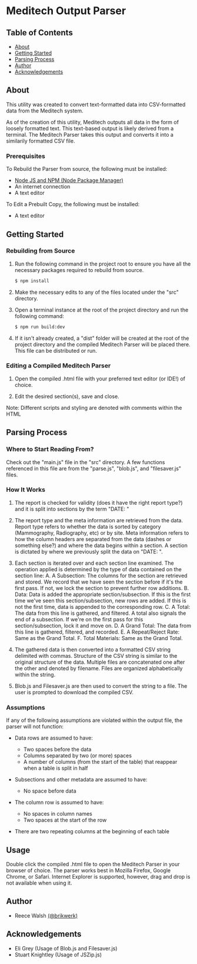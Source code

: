 # Meditech Output Parser

## Table of Contents
+ [About](#about)
+ [Getting Started](#getting_started)
+ [Parsing Process](#parsing_process)
+ [Author](#author)
+ [Acknowledgements](#acknowledgements)

## About <a name = "about"></a>
This utility was created to convert text-formatted data into CSV-formatted data from the Meditech system. 

As of the creation of this utility, Meditech outputs all data in the form of loosely formatted text. This text-based output is likely derived from a terminal. The Meditech Parser takes this output and converts it into a similarily formatted CSV file.

### Prerequisites

To Rebuild the Parser from source, the following must be installed:

- [Node JS and NPM (Node Package Manager)](https://nodejs.org/en/download/)
- An internet connection
- A text editor

To Edit a Prebuilt Copy, the following must be installed:

- A text editor

## Getting Started <a name = "getting_started"></a>

### Rebuilding from Source

1. Run the following command in the project root to ensure you have all the necessary packages required to rebuild from source.
    
    ```bash
    $ npm install
    ```

2. Make the necessary edits to any of the files located under the "src" directory.

2. Open a terminal instance at the root of the project directory and run the following command:

    ```bash
    $ npm run build:dev
    ```

3. If it isn't already created, a "dist" folder will be created at the root of the project directory and the compiled Meditech Parser will be placed there. This file can be distributed or run.

### Editing a Compiled Meditech Parser

1. Open the compiled .html file with your preferred text editor (or IDE!) of choice.

2. Edit the desired section(s), save and close.

Note: Different scripts and styling are denoted with comments within the HTML

## Parsing Process <a name = "parsing_process"></a>

### Where to Start Reading From?

Check out the "main.js" file in the "src" directory. A few functions referenced in this file are from the "parse.js", "blob.js", and "filesaver.js" files.

### How It Works

1. The report is checked for validity (does it have the right report type?) and it is split into sections by the term "DATE: "

2. The report type and the meta information are retrieved from the data. Report type refers to whether the data is sorted by category (Mammography, Radiography, etc) or by site. Meta information refers to how the column headers are separated from the data (dashes or something else?) and where the data begins within a section. A section is dictated by where we previously split the data on "DATE: ".

3. Each section is iterated over and each section line examined. The operation applied is determined by the type of data contained on the section line:
    A. A Subsection: The columns for the section are retrieved and stored. We record that we have seen the section before if it's the first pass. If not, we lock the section to prevent further row additions.
    B. Data: Data is added the appropriate section/subsection. If this is the first time we've seen this section/subsection, new rows are added. If this is not the first time, data is appended to the corresponding row.
    C. A Total: The data from this line is gathered, and filtered. A total also signals the end of a subsection. If we're on the first pass for this section/subsection, lock it and move on.
    D. A Grand Total: The data from this line is gathered, filtered, and recorded.
    E. A Repeat/Reject Rate: Same as the Grand Total.
    F. Total Materials: Same as the Grand Total.

4. The gathered data is then converted into a formatted CSV string delimited with commas. Structure of the CSV string is similar to the original structure of the data. Multiple files are concatenated one after the other and denoted by filename. Files are organized alphabetically within the string.

5. Blob.js and Filesaver.js are then used to convert the string to a file. The user is prompted to download the compiled CSV.

### Assumptions

If any of the following assumptions are violated within the output file, the parser will not function:

- Data rows are assumed to have:
    - Two spaces before the data
    - Columns separated by two (or more) spaces
    - A number of columns (from the start of the table) that reappear when a table is split in half

- Subsections and other metadata are assumed to have:
    - No space before data

- The column row is assumed to have:
    - No spaces in column names
    - Two spaces at the start of the row

- There are two repeating columns at the beginning of each table

## Usage <a name = "usage"></a>

Double click the compiled .html file to open the Meditech Parser in your browser of choice. The parser works best in Mozilla Firefox, Google Chrome, or Safari. Internet Explorer is supported, however, drag and drop is not available when using it.

## Author<a name = "author"></a>

- Reece Walsh [(@brikwerk)](https://github.com/brikwerk)

## Acknowledgements <a name = "acknowledgements"></a>

- Eli Grey (Usage of Blob.js and Filesaver.js)
- Stuart Knightley (Usage of JSZip.js)
